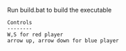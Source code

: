 Run build.bat to build the executable

```
Controls
--------
W,S for red player
arrow up, arrow down for blue player
```
